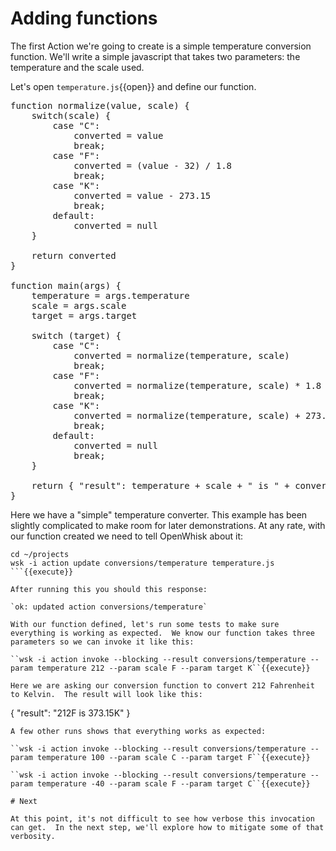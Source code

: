# Adding functions

The first Action we're going to create is a simple temperature conversion function.  We'll write a simple javascript that takes two parameters:  the temperature and the scale used.

Let's open ``temperature.js``{{open}} and define our function.

<pre class="file" data-filename="temperature.js" data-target="replace">
function normalize(value, scale) {
    switch(scale) {
        case "C":
            converted = value
            break;
        case "F":
            converted = (value - 32) / 1.8
            break;
        case "K":
            converted = value - 273.15
            break;
        default:
            converted = null
    }

    return converted
}

function main(args) {
    temperature = args.temperature
    scale = args.scale
    target = args.target

    switch (target) {
        case "C":
            converted = normalize(temperature, scale)
            break;
        case "F":
            converted = normalize(temperature, scale) * 1.8 + 32
            break;
        case "K":
            converted = normalize(temperature, scale) + 273.15
            break;
        default:
            converted = null
            break;
    }

    return { "result": temperature + scale + " is " + converted + target }
}
</pre>

Here we have a "simple" temperature converter.  This example has been slightly complicated to make room for later demonstrations.  At any rate, with our function created we need to tell OpenWhisk about it:

```
cd ~/projects
wsk -i action update conversions/temperature temperature.js
```{{execute}}

After running this you should this response:

`ok: updated action conversions/temperature`

With our function defined, let's run some tests to make sure everything is working as expected.  We know our function takes three parameters so we can invoke it like this:

``wsk -i action invoke --blocking --result conversions/temperature --param temperature 212 --param scale F --param target K``{{execute}}

Here we are asking our conversion function to convert 212 Fahrenheit to Kelvin.  The result will look like this:

```
{
    "result": "212F is 373.15K"
}
```
A few other runs shows that everything works as expected:

``wsk -i action invoke --blocking --result conversions/temperature --param temperature 100 --param scale C --param target F``{{execute}}

``wsk -i action invoke --blocking --result conversions/temperature --param temperature -40 --param scale F --param target C``{{execute}}

# Next

At this point, it's not difficult to see how verbose this invocation can get.  In the next step, we'll explore how to mitigate some of that verbosity.
